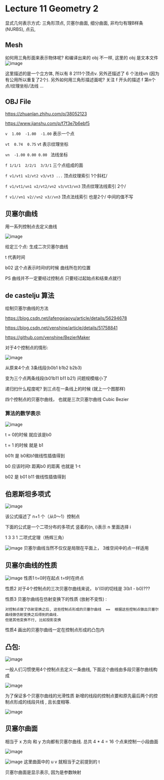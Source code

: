 # Lecture 11 Geometry 2

显式几何表示方式: 三角形顶点, 贝塞尔曲面, 细分曲面, 非均匀有理B样条(NURBS), 点云,

## Mesh

如何用三角形面来表示物体呢?
和编译出来的 obj 不一样, 这里的 obj 是文本文件
![image](https://raw.githubusercontent.com/lumixraku/NotesForGraphics/master/images/geometry4.png)

这里描述的是一个立方体, 所以有 8 2111个顶点v.
另外还描述了 6 个法线vn (因为有公用所以重复了2个).
另外如何用三角形描述面呢?  关注 f 开头的描述  f 第n个点/纹理坐标/法线 ...


## OBJ File
https://zhuanlan.zhihu.com/p/38052123

https://www.jianshu.com/p/f7f3e7b6ebf5

`v  1.00  -1.00  -1.00`   表示一个点 

`vt  0.74  0.75`  vt 表示纹理坐标

`vn  -1.00 0.00 0.00 `  法线坐标

`f 1/1/1  2/2/1  3/3/1` 三个点组成的面

`f v1/vt1 v2/vt2 v3/vt3 ...`  顶点纹理索引  1个斜杠/

`f v1/vt1/vn1 v2/vt2/vn2 v3/vt3/vn3` 顶点纹理法线索引  2个/

`f v1//vn1 v2//vn2 v3//vn3`  顶点法线索引 也是2个/ 中间的值不写





## 贝塞尔曲线
用一系列控制点去定义曲线


![image](https://raw.githubusercontent.com/lumixraku/NotesForGraphics/master/images/bezier.png)

给定三个点: 生成二次贝塞尔曲线

t 代表时间    

b02 这个点表示时间t的时候 曲线所在的位置

PS 曲线并不一定要经过控制点 只要经过起始点和结束点就行

## de castelju 算法
绘制贝塞尔曲线的方法 

https://blog.csdn.net/lafengxiaoyu/article/details/56294678

https://blog.csdn.net/venshine/article/details/51758841

https://github.com/venshine/BezierMaker

对于4个控制点的情形:

![image](https://raw.githubusercontent.com/lumixraku/NotesForGraphics/master/images/bezier1.png)

从原来4个点 3条线段(b0b1  b1b2   b2b3)

变为三个点两条线段(b01b11  b11 b21)  问题规模缩小了

递归扫什么程度呢?    到三点在一条线上的时候 (就上一个图那样)

四个控制点的贝塞尔曲线， 也就是三次贝塞尔曲线 Cubic Bezier

### 算法的数学表示

![image](https://raw.githubusercontent.com/lumixraku/NotesForGraphics/master/images/bezier2.png)

t = 0的时候 就应该是b0  

t = 1 的时候 就是 b1

b01t 是 b0和b1做线性插值得到

b0 应该时间t 距离b0 的距离 也就是 1-t

b02 是 b01 b11 做线性插值得到


## 伯恩斯坦多项式
![image](https://raw.githubusercontent.com/lumixraku/NotesForGraphics/master/images/bezier3.jpg)

该公式描述了 n+1 个（从0～1）控制点

下面的公式是一个二项分布的多项式  竖着的(n, i)表示 n 里面选择 i

1 3 3 1 二项式定理（杨辉三角）


![image](https://raw.githubusercontent.com/lumixraku/NotesForGraphics/master/images/bezier4.jpg)
贝塞尔曲线当然不仅仅是局限在平面上， 3维空间中的点一样适用


## 贝塞尔曲线的性质
![image](https://raw.githubusercontent.com/lumixraku/NotesForGraphics/master/images/bezier5.jpg)
性质1 t=0时在起点 t=t时在终点

性质2 对于4个控制点的三次贝塞尔曲线来说， b'(0)的切线是 3(b1 - b0)???

性质3 贝塞尔曲线在仿射变换下的性质  (放射不变性) :
```
对控制点做了仿射变换之后, 这些控制点形成的贝塞尔曲线  ==  根据这些控制点做出贝塞尔曲线做仿射变换之后得到的曲线.
但是其他变换不行, 比如投影变换
```
性质4 画出的贝塞尔曲线一定在控制点形成的凸包内

## 凸包:
![image](https://raw.githubusercontent.com/lumixraku/NotesForGraphics/master/images/bezier3.png)



一般人们习惯使用4个控制点去定义一条曲线, 下面这个曲线由多段贝塞尔曲线构成

![image](https://raw.githubusercontent.com/lumixraku/NotesForGraphics/master/images/bezier4.png)


为了保证多个贝塞尔曲线的光滑性质 新增的线段的控制点要和原先最后两个的控制点形成的线段共线 , 且长度相等.

![image](https://raw.githubusercontent.com/lumixraku/NotesForGraphics/master/images/bezier5.png)

## 贝塞尔曲面
相当于 x 方向 和 y 方向都有贝塞尔曲线.
总共 4 * 4 = 16 个点来控制一小段曲面

![image](https://raw.githubusercontent.com/lumixraku/NotesForGraphics/master/images/bezier6.png)

![image](https://raw.githubusercontent.com/lumixraku/NotesForGraphics/master/images/bezier7.png)
这里曲面中的 u v 就相当于之前提到的 t

贝塞尔曲面是显示表示, 因为是参数映射

